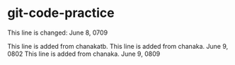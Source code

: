 # git-code-practice

This line is changed: June 8, 0709

This line is added from chanakatb.
This line is added from chanaka. June 9, 0802
This line is added from chanaka. June 9, 0809

